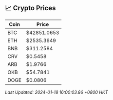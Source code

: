 ## 📈 Crypto Prices

| Coin | Price |
| ---- | ----- |
| BTC | $42851.0653 |
| ETH | $2535.3649 |
| BNB | $311.2584 |
| CRV | $0.5458 |
| ARB | $1.9766 |
| OKB | $54.7841 |
| DOGE | $0.0806 |

_Last Updated: 2024-01-18 16:00:03.86 +0800 HKT_